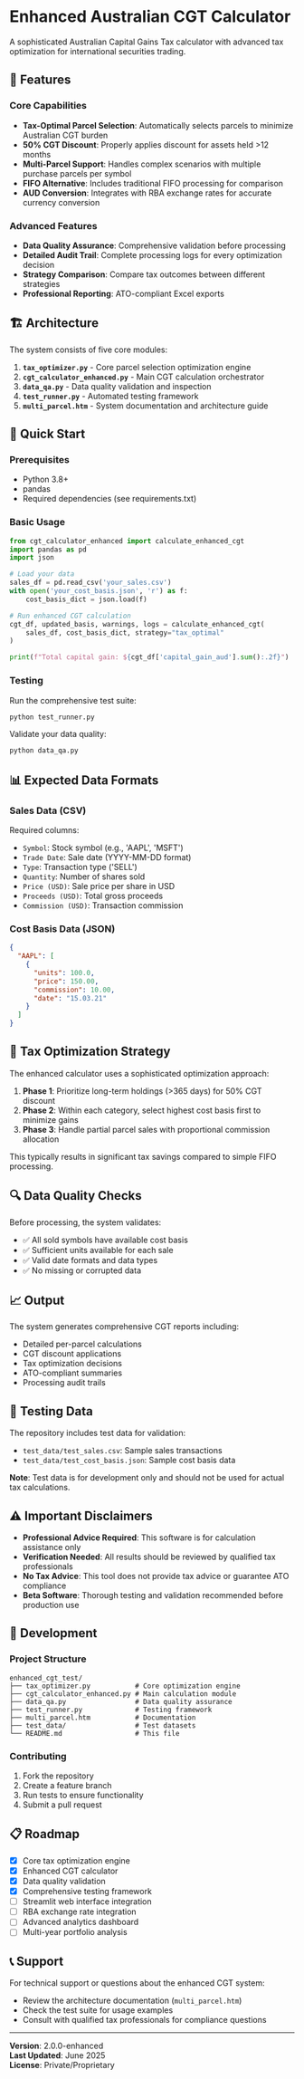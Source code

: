 # Enhanced Australian CGT Calculator

A sophisticated Australian Capital Gains Tax calculator with advanced tax optimization for international securities trading.

## 🎯 Features

### Core Capabilities
- **Tax-Optimal Parcel Selection**: Automatically selects parcels to minimize Australian CGT burden
- **50% CGT Discount**: Properly applies discount for assets held >12 months
- **Multi-Parcel Support**: Handles complex scenarios with multiple purchase parcels per symbol
- **FIFO Alternative**: Includes traditional FIFO processing for comparison
- **AUD Conversion**: Integrates with RBA exchange rates for accurate currency conversion

### Advanced Features
- **Data Quality Assurance**: Comprehensive validation before processing
- **Detailed Audit Trail**: Complete processing logs for every optimization decision
- **Strategy Comparison**: Compare tax outcomes between different strategies
- **Professional Reporting**: ATO-compliant Excel exports

## 🏗️ Architecture

The system consists of five core modules:

1. **`tax_optimizer.py`** - Core parcel selection optimization engine
2. **`cgt_calculator_enhanced.py`** - Main CGT calculation orchestrator
3. **`data_qa.py`** - Data quality validation and inspection
4. **`test_runner.py`** - Automated testing framework
5. **`multi_parcel.htm`** - System documentation and architecture guide

## 🚀 Quick Start

### Prerequisites
- Python 3.8+
- pandas
- Required dependencies (see requirements.txt)

### Basic Usage

```python
from cgt_calculator_enhanced import calculate_enhanced_cgt
import pandas as pd
import json

# Load your data
sales_df = pd.read_csv('your_sales.csv')
with open('your_cost_basis.json', 'r') as f:
    cost_basis_dict = json.load(f)

# Run enhanced CGT calculation
cgt_df, updated_basis, warnings, logs = calculate_enhanced_cgt(
    sales_df, cost_basis_dict, strategy="tax_optimal"
)

print(f"Total capital gain: ${cgt_df['capital_gain_aud'].sum():.2f}")
```

### Testing

Run the comprehensive test suite:
```bash
python test_runner.py
```

Validate your data quality:
```bash
python data_qa.py
```

## 📊 Expected Data Formats

### Sales Data (CSV)
Required columns:
- `Symbol`: Stock symbol (e.g., 'AAPL', 'MSFT')
- `Trade Date`: Sale date (YYYY-MM-DD format)
- `Type`: Transaction type ('SELL')
- `Quantity`: Number of shares sold
- `Price (USD)`: Sale price per share in USD
- `Proceeds (USD)`: Total gross proceeds
- `Commission (USD)`: Transaction commission

### Cost Basis Data (JSON)
```json
{
  "AAPL": [
    {
      "units": 100.0,
      "price": 150.00,
      "commission": 10.00,
      "date": "15.03.21"
    }
  ]
}
```

## 🎯 Tax Optimization Strategy

The enhanced calculator uses a sophisticated optimization approach:

1. **Phase 1**: Prioritize long-term holdings (>365 days) for 50% CGT discount
2. **Phase 2**: Within each category, select highest cost basis first to minimize gains
3. **Phase 3**: Handle partial parcel sales with proportional commission allocation

This typically results in significant tax savings compared to simple FIFO processing.

## 🔍 Data Quality Checks

Before processing, the system validates:
- ✅ All sold symbols have available cost basis
- ✅ Sufficient units available for each sale
- ✅ Valid date formats and data types
- ✅ No missing or corrupted data

## 📈 Output

The system generates comprehensive CGT reports including:
- Detailed per-parcel calculations
- CGT discount applications
- Tax optimization decisions
- ATO-compliant summaries
- Processing audit trails

## 🧪 Testing Data

The repository includes test data for validation:
- `test_data/test_sales.csv`: Sample sales transactions
- `test_data/test_cost_basis.json`: Sample cost basis data

**Note**: Test data is for development only and should not be used for actual tax calculations.

## ⚠️ Important Disclaimers

- **Professional Advice Required**: This software is for calculation assistance only
- **Verification Needed**: All results should be reviewed by qualified tax professionals
- **No Tax Advice**: This tool does not provide tax advice or guarantee ATO compliance
- **Beta Software**: Thorough testing and validation recommended before production use

## 🔧 Development

### Project Structure
```
enhanced_cgt_test/
├── tax_optimizer.py           # Core optimization engine
├── cgt_calculator_enhanced.py # Main calculation module
├── data_qa.py                 # Data quality assurance
├── test_runner.py             # Testing framework
├── multi_parcel.htm           # Documentation
├── test_data/                 # Test datasets
└── README.md                  # This file
```

### Contributing
1. Fork the repository
2. Create a feature branch
3. Run tests to ensure functionality
4. Submit a pull request

## 📋 Roadmap

- [x] Core tax optimization engine
- [x] Enhanced CGT calculator
- [x] Data quality validation
- [x] Comprehensive testing framework
- [ ] Streamlit web interface integration
- [ ] RBA exchange rate integration
- [ ] Advanced analytics dashboard
- [ ] Multi-year portfolio analysis

## 📞 Support

For technical support or questions about the enhanced CGT system:
- Review the architecture documentation (`multi_parcel.htm`)
- Check the test suite for usage examples
- Consult with qualified tax professionals for compliance questions

---

**Version**: 2.0.0-enhanced  
**Last Updated**: June 2025  
**License**: Private/Proprietary